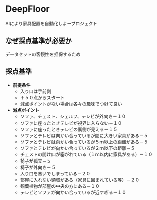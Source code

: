# DeepFloor  
AIにより家具配置を自動化しよープロジェクト  

## なぜ採点基準が必要か  
データセットの客観性を担保するため  
## 採点基準  
- **前提条件**  
    - 入り口は手前側  
    - ＋５０点からスタート 
    - 減点ポイントがない場合は各々の趣味でつけて良い  
- **減点ポイント**  
    - ソファ、チェスト、シェルフ、テレビが外向き－１０  
    - ソファに座ったときテレビが視界に入らない－１０ 
    - ソファに座ったときテレビの裏側が見える－１５ 
    - ソファとテレビは向かい合っているが間に大きい家具がある－５  
    - ソファとテレビは向かい合っているが５ｍ以上の距離がある－５  
    - ソファとテレビが向かい合っているが２ｍ以下の距離－５
    - チェストの開け口が塞がれている（１ｍ以内に家具がある）－１０  
    - 椅子が孤立－５  
    - 椅子が外向き－５  
    - 入り口を塞いでしまっている－２０  
    - 部屋に入れない領域がある（家具に囲まれている等）－２０    
    - 観葉植物が部屋の中央の方にある－１０  
    - テレビとソファが向かい合っているが近すぎる－１０  